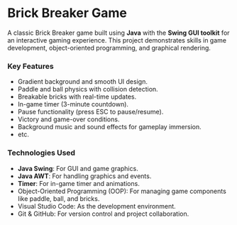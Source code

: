 # Brick Breaker Game

A classic Brick Breaker game built using **Java** with the **Swing GUI toolkit** for an interactive gaming experience. This project demonstrates skills in game development, object-oriented programming, and graphical rendering.

### Key Features
- Gradient background and smooth UI design.
- Paddle and ball physics with collision detection.
- Breakable bricks with real-time updates.
- In-game timer (3-minute countdown).
- Pause functionality (press ESC to pause/resume).
- Victory and game-over conditions.
- Background music and sound effects for gameplay immersion.
- etc.

### Technologies Used
- **Java Swing**: For GUI and game graphics.
- **Java AWT**: For handling graphics and events.
- **Timer**: For in-game timer and animations.
- Object-Oriented Programming (OOP): For managing game components like paddle, ball, and bricks.
- Visual Studio Code: As the development environment.
- Git & GitHub: For version control and project collaboration.
